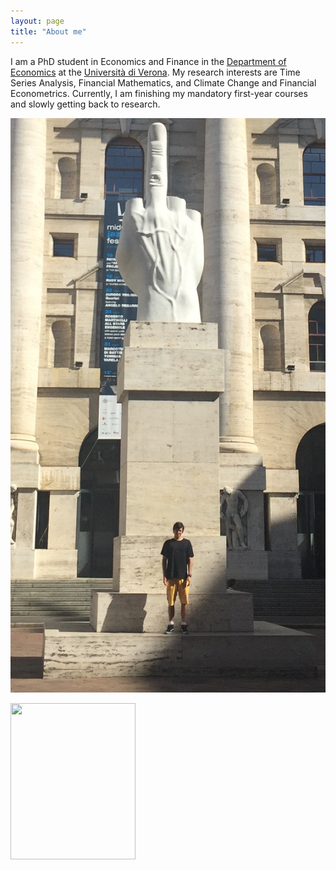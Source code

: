 ```yaml
---
layout: page
title: "About me"
---
```


I am a PhD student in Economics and Finance in the [Department of Economics](https://www.dse.univr.it/?lang=en) at the [Università di Verona](https://www.univr.it/en/home). My research interests are Time Series Analysis, Financial Mathematics, and Climate Change and Financial Econometrics. Currently, I am finishing my mandatory first-year courses and slowly getting back to research.

![title](IMG_0439.jpg)

<img src="https://github.com/mvtth43us/mvtth43us.github.io/blob/main/IMG_0439.jpg" width="200" height="250">

